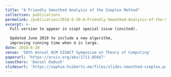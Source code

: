 ```yaml
---
title: "A Friendly Smoothed Analysis of the Simplex Method"
collection: publications
permalink: /publication/2018-6-20-A-Friendly-Smoothed-Analysis-of-the-Simplex-Method
excerpt: >-
  Full version to appear in siopt special issue (invited).

  Updated June 2019 to include a new algorithm,
  improving running time when σ is large.
date: 2018-6-20
venue: '50th Annual ACM SIGACT Symposium on Theory of Computing'
paperurl: 'https://arxiv.org/abs/1711.05667'
coauthors: 'Daniel Dadush'
slidesurl: 'https://sophie.huiberts.me/files/slides-smoothed-simplex.pdf'
---
```

